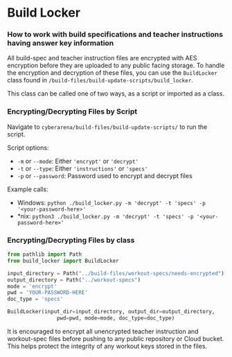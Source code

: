 # Build Locker
### How to work with build specifications and teacher instructions having answer key information
All build-spec and teacher instruction files are encrypted with AES encryption before they are uploaded 
to any public facing storage. To handle the encryption and decryption of these files, you can use the `BuildLocker` class
found in `/build-files/build-update-scripts/build_locker`.    

This class can be called one of two ways, as a script or imported
as a class.   

### Encrypting/Decrypting Files by Script   
Navigate to `cyberarena/build-files/build-update-scripts/` to run the script.

Script options:   
   - `-m` or `--mode`: Either `'encrypt'` or `'decrypt'`   
   - `-t` or `--type`: Either `'instructions'` or `'specs'`   
   - `-p` or `--password`: Password used to encrypt and decrypt files   

Example calls:   
   - Windows: `python ./build_locker.py -m 'decrypt' -t 'specs' -p '<your-password-here>'`   
   - *nix: `python3 ./build_locker.py -m 'decrypt' -t 'specs' -p '<your-password-here>'`   

   
### Encrypting/Decrypting Files by class   
```python
from pathlib import Path
from build_locker import BuildLocker

input_directory = Path("../build-files/workout-specs/needs-encrypted")
output_directory = Path("../workout-specs")
mode = 'encrypt'
pwd = 'YOUR-PASSWORD-HERE'
doc_type = 'specs'

BuildLocker(input_dir=input_directory, output_dir=output_directory,
                pwd=pwd, mode=mode, doc_type=doc_type)
```   

It is encouraged to encrypt all unencrypted teacher instruction and workout-spec files before pushing to any public repository or Cloud bucket. This helps
protect the integrity of any workout keys stored in the files.   

